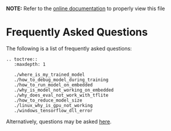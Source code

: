 __NOTE:__ Refer to the [online documentation](https://siliconlabs.github.io/mltk) to properly view this file
# Frequently Asked Questions

The following is a list of frequently asked questions:

```{eval-rst}
.. toctree::
   :maxdepth: 1

   ./where_is_my_trained_model
   ./how_to_debug_model_during_training
   ./how_to_run_model_on_embedded
   ./why_is_model_not_working_on_embedded
   ./why_does_eval_not_work_with_tflite
   ./how_to_reduce_model_size
   ./linux_why_is_gpu_not_working
   ./windows_tensorflow_dll_error
```

Alternatively, questions may be asked [here](https://github.com/SiliconLabs/mltk/issues).